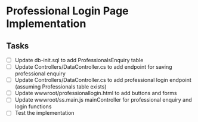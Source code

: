 # Professional Login Page Implementation

## Tasks
- [ ] Update db-init.sql to add ProfessionalsEnquiry table
- [ ] Update Controllers/DataController.cs to add endpoint for saving professional enquiry
- [ ] Update Controllers/DataController.cs to add professional login endpoint (assuming Professionals table exists)
- [ ] Update wwwroot/professionallogin.html to add buttons and forms
- [ ] Update wwwroot/ss.main.js mainController for professional enquiry and login functions
- [ ] Test the implementation
